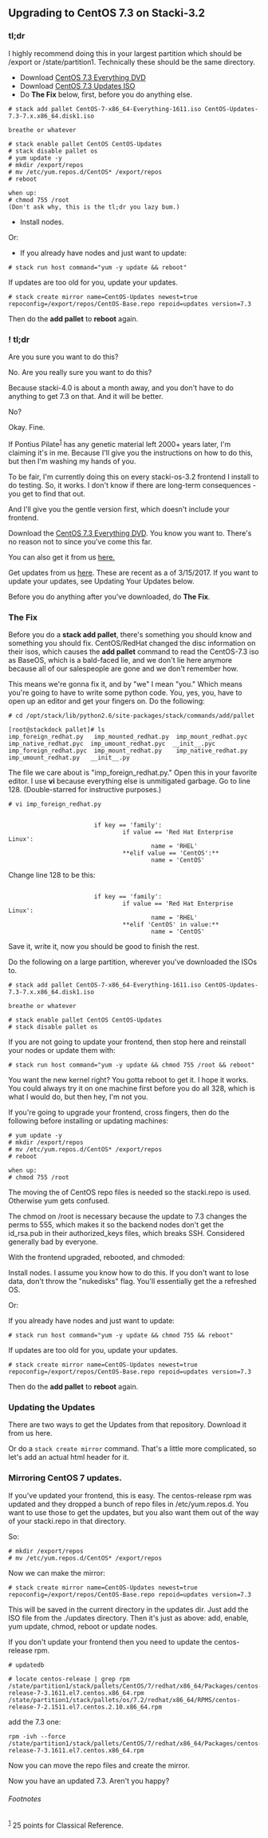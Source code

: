 <h2>Upgrading to CentOS 7.3 on Stacki-3.2</h2>

<h3>tl;dr</h3>
I highly recommend doing this in your largest partition which should be /export or /state/partition1. Technically these should be the same directory.

* Download [CentOS 7.3 Everything DVD](http://isoredirect.centos.org/centos/7/isos/x86_64/CentOS-7-x86_64-Everything-1611.iso)
* Download [CentOS 7.3 Updates ISO](https://s3.amazonaws.com/stacki/public/os/centos/7/CentOS-Updates-7.3-7.x.x86_64.disk1.iso)
* Do **The Fix** below, first, before you do anything else.

```
# stack add pallet CentOS-7-x86_64-Everything-1611.iso CentOS-Updates-7.3-7.x.x86_64.disk1.iso

breathe or whatever

# stack enable pallet CentOS CentOS-Updates
# stack disable pallet os
# yum update -y
# mkdir /export/repos
# mv /etc/yum.repos.d/CentOS* /export/repos
# reboot

when up:
# chmod 755 /root 
(Don't ask why, this is the tl;dr you lazy bum.)
```
* Install nodes.

Or:

* If you already have nodes and just want to update: 

```
# stack run host command="yum -y update && reboot"
```

If updates are too old for you, update your updates.
```
# stack create mirror name=CentOS-Updates newest=true repoconfig=/export/repos/CentOS-Base.repo repoid=updates version=7.3
```
Then do the **add pallet** to **reboot** again.

<h3> ! tl;dr </h3>

Are you sure you want to do this?

No. Are you really sure you want to do this?

Because stacki-4.0 is about a month away, and you don't have to do anything to get 7.3 on that. And it will be better.

No?

Okay. Fine. 

If Pontius Pilate<sup name="a1">[1](#f1)</sup> has any genetic material left 2000+ years later, I'm claiming it's in me. Because I'll give you the instructions on how to do this, but then I'm washing my hands of you.

To be fair, I'm currently doing this on every stacki-os-3.2 frontend I install to do testing. So, it works. I don't know if there are long-term consequences - you get to find that out. 

And I'll give you the gentle version first, which doesn't include your frontend. 

Download the [CentOS 7.3 Everything DVD](http://isoredirect.centos.org/centos/7/isos/x86_64/CentOS-7-x86_64-Everything-1611.iso). You know you want to. There's no reason not to since you've come this far.

You can also get it from us [here.](https://s3.amazonaws.com/stacki/public/os/centos/7/CentOS-7-x86_64-Everything-1611.iso)

Get updates from us [here](https://s3.amazonaws.com/stacki/public/os/centos/7/CentOS-Updates-7.3-7.x.x86_64.disk1.iso). These are recent as a of 3/15/2017. If you want to update your updates, see Updating Your Updates below.

Before you do anything after you've downloaded, do **The Fix**.

<h3>The Fix</h3>
Before you do a <b>stack add pallet</b>, there's something you should know and something you should fix. CentOS/RedHat changed the disc information on their isos, which causes the <b>add pallet</b> command to read the CentOS-7.3 iso as BaseOS, which is a bald-faced lie, and we don't lie here anymore because all of our salespeople are gone and we don't remember how. 

This means we're gonna fix it, and by "we" I mean "you." Which means you're going to have to write some python code. You, yes, you, have to open up an editor and get your fingers on. Do the following:

```
# cd /opt/stack/lib/python2.6/site-packages/stack/commands/add/pallet

[root@stackdock pallet]# ls
imp_foreign_redhat.py   imp_mounted_redhat.py  imp_mount_redhat.pyc  imp_native_redhat.pyc  imp_umount_redhat.pyc  __init__.pyc
imp_foreign_redhat.pyc  imp_mount_redhat.py    imp_native_redhat.py  imp_umount_redhat.py   __init__.py

```

The file we care about is "imp_foreign_redhat.py." Open this in your favorite editor. I use **vi** because everything else is unmitigated garbage. Go to line 128. (Double-starred for instructive purposes.)

```
# vi imp_foreign_redhat.py


                        if key == 'family':
                                if value == 'Red Hat Enterprise Linux':
                                        name = 'RHEL'
                                **elif value == 'CentOS':**
                                        name = 'CentOS'
```

Change line 128 to be this:

```

                        if key == 'family':
                                if value == 'Red Hat Enterprise Linux':
                                        name = 'RHEL'
                                **elif 'CentOS' in value:**
                                        name = 'CentOS'
```

Save it, write it, now you should be good to finish the rest. 

Do the following on a large partition, wherever you've downloaded the ISOs to.

```
# stack add pallet CentOS-7-x86_64-Everything-1611.iso CentOS-Updates-7.3-7.x.x86_64.disk1.iso

breathe or whatever

# stack enable pallet CentOS CentOS-Updates
# stack disable pallet os
```

If you are not going to update your frontend, then stop here and reinstall your nodes or update them with:

```
# stack run host command="yum -y update && chmod 755 /root && reboot"
```
You want the new kernel right? You gotta reboot to get it. I hope it works. You could always try it on one machine first before you do all 328, which is what I would do, but then hey, I'm not you.

If you're going to upgrade your frontend, cross fingers, then do the following before installing or updating machines:

```
# yum update -y
# mkdir /export/repos
# mv /etc/yum.repos.d/CentOS* /export/repos
# reboot

when up:
# chmod 755 /root 
```

The moving the of CentOS repo files is needed so the stacki.repo is used. Otherwise yum gets confused.

The chmod on /root is necessary because the update to 7.3 changes the perms to 555, which makes it so the backend nodes don't get the id_rsa.pub in their authorized_keys files, which breaks SSH. Considered generally bad by everyone.

With the frontend upgraded, rebooted, and chmoded:

Install nodes. I assume you know how to do this. If you don't want to lose data, don't throw the "nukedisks" flag. You'll essentially get the a refreshed OS.

Or:

If you already have nodes and just want to update: 

```
# stack run host command="yum -y update && chmod 755 && reboot"
```

If updates are too old for you, update your updates.
```
# stack create mirror name=CentOS-Updates newest=true repoconfig=/export/repos/CentOS-Base.repo repoid=updates version=7.3
```
Then do the **add pallet** to **reboot** again.


<h3>Updating the Updates</h3>
There are two ways to get the Updates from that repository. Download it from us here.

Or do a ```stack create mirror``` command. That's a little more complicated, so let's add an actual html header for it.

<h3>Mirroring CentOS 7 updates.</h3>

If you've updated your frontend, this is easy. The centos-release rpm was updated and they dropped a bunch of repo files in /etc/yum.repos.d. You want to use those to get the updates, but you also want them out of the way of your stacki.repo in that directory.

So:
```
# mkdir /export/repos
# mv /etc/yum.repos.d/CentOS* /export/repos
```
Now we can make the mirror:
```
# stack create mirror name=CentOS-Updates newest=true repoconfig=/export/repos/CentOS-Base.repo repoid=updates version=7.3
```
This will be saved in the current directory in the updates dir. Just add the ISO file from the ./updates directory. Then it's just as above: add, enable, yum update, chmod, reboot or update nodes.

If you don't update your frontend then you need to update the centos-release rpm.

```
# updatedb

# locate centos-release | grep rpm
/state/partition1/stack/pallets/CentOS/7/redhat/x86_64/Packages/centos-release-7-3.1611.el7.centos.x86_64.rpm
/state/partition1/stack/pallets/os/7.2/redhat/x86_64/RPMS/centos-release-7-2.1511.el7.centos.2.10.x86_64.rpm
```

add the 7.3 one:

```
rpm -ivh --force /state/partition1/stack/pallets/CentOS/7/redhat/x86_64/Packages/centos-release-7-3.1611.el7.centos.x86_64.rpm
```

Now you can move the repo files and create the mirror.

Now you have an updated 7.3. Aren't you happy?

<h6>Footnotes</h6>

<sup name="f1">[1](#a1)</sup> 25 points for Classical Reference.